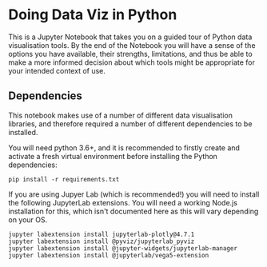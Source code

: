 # Doing Data Viz in Python

This is a Jupyter Notebook that takes you on a guided tour of Python data
visualisation tools. By the end of the Notebook you will have a sense of the
options you have available, their strengths, limitations, and thus be able to
make a more informed decision about which tools might be appropriate for your
intended context of use.


## Dependencies

This notebook makes use of a number of different data visualisation libraries,
and therefore required a number of different dependencies to be installed.

You will need python 3.6+, and it is recommended to firstly create and activate
a fresh virtual environment before installing the Python dependencies:

    pip install -r requirements.txt

If you are using Jupyer Lab (which is recommended!) you will need to install the
following JupyterLab extensions. You will need a working Node.js installation
for this, which isn't documented here as this will vary depending on your OS.


    jupyter labextension install jupyterlab-plotly@4.7.1
    jupyter labextension install @pyviz/jupyterlab_pyviz
    jupyter labextension install @jupyter-widgets/jupyterlab-manager
    jupyter labextension install @jupyterlab/vega5-extension
    